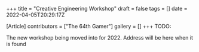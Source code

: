 +++
title = "Creative Engineering Workshop"
draft = false
tags = []
date = 2022-04-05T20:29:17Z

[Article]
contributors = ["The 64th Gamer"]
gallery = []
+++
TODO:

The new workshop being moved into for 2022. Address will be here when it is found